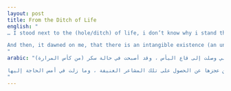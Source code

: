 ```yaml
---
layout: post
title: From the Ditch of Life
english: "
… I stood next to the (hole/ditch) of life, i don’t know why i stand there, or who is it that put me there. While people, in the path, passing by. So I examined the faces and the movements, wondering if I would find there what makes me different from them, and them from me. Wondering if I would understand what is it that is asked of me, despite of my novelty, confusion, ignorance and lack of experience. And so, I started admiring the people and envy them for what they have, for what I will never have. And I take console with the appearances of gloominess when it appear on them, to be a connection, even if (flimsy/ slight) between me and them. And still, I felt nothing but more of my confusion and helplessness, nothing more than a feeling that i am a shadow that is dispensable to these laughing (faces/folks)— even though this shadow is asked of so much that he does not know. And so, for a moment, I thought I have reached the bottom of despair, that I have became drunk (from the glass of bitterness). 

And then, it dawned on me, that there is an intangible existence (an untouchable being) called happiness. And I felt an ardent passion to get to know what it is, to enjoy it. But then, I got to realize that there is nothing harder on the soul in its loneliness, and silence than its helplessness to get that violent feelings, and still to desperately need it…. .
"
arabic: "وقفت بجانب (حفرة / خندق) الحياة ، لا أعرف لماذا أقف هناك ، أو من هو الذي وضعني هناك. بينما يمر الناس في الطريق. لذلك قمت بفحص الوجوه والحركات ، متسائلة عما إذا كنت سأجد هناك ما يجعلني مختلفًا عنها ، وعنهم. أتساءل عما إذا كنت سأفهم ما هو المطلوب مني ، على الرغم من حداثتي ، والارتباك ، والجهل وقلة الخبرة. وهكذا ، بدأت بإعجاب الناس وأحسدهم على ما لديهم ، على ما لن أحصل عليه أبدًا. وأخذ وحدة التحكم مع مظاهر الكآبة عندما تظهر عليها ، لتكون اتصالًا ، حتى لو كان (ضعيف / طفيف) بيني وبينهم. ومع ذلك ، لم أشعر بشيء أكثر من ارتباك وعجز ، لا أكثر من شعور بأنني ظل قابل للاستغناء عن هذا الضحك (الوجوه / الأشخاص) - على الرغم من أن هذا الظل مطلوب كثيرًا لدرجة أنه لا يعرف . وهكذا ، للحظة ، ظننت أنني وصلت إلى قاع اليأس ، وقد أصبحت في حالة سكر (من كأس المرارة).

ومن ثم ، فجرعني ، أن هناك وجودًا غير ملموس (كائن لا يمكن المساس به) يسمى السعادة. وشعرت بشغف شديد للتعرف على ماهيتها والاستمتاع بها. ولكن بعد ذلك ، أدركت أنه لا يوجد شيء أصعب على الروح في وحدتها ، وصمتًا من عجزها عن الحصول على تلك المشاعر العنيفة ، وما زلت في أمس الحاجة إليها ... .
"
---
```

